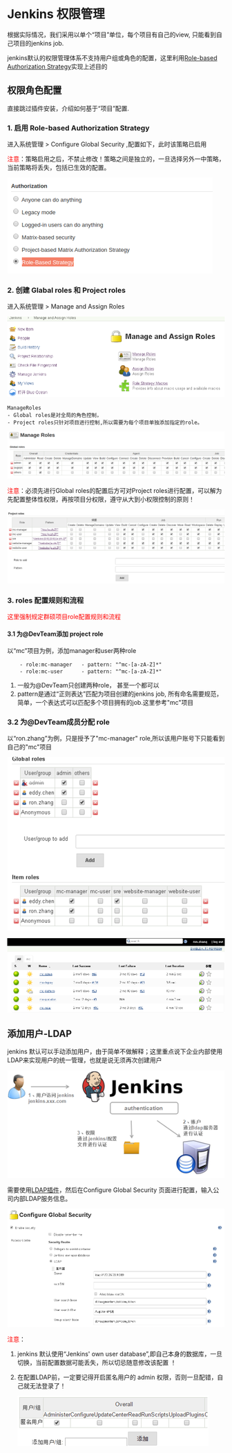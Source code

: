 # Jenkins 权限管理

根据实际情况，我们采用以单个“项目”单位，每个项目有自己的view, 只能看到自己项目的jenkins job.

jenkins默认的权限管理体系不支持用户组或角色的配置，这里利用[Role-based Authorization Strategy](https://wiki.jenkins-ci.org/display/JENKINS/Role+Strategy+Plugin)实现上述目的

## 权限角色配置

直接跳过插件安装，介绍如何基于“项目”配置.

### 1. 启用 Role-based Authorization Strategy

进入系统管理 > Configure Global Security ,配置如下，此时该策略已启用

<font color='#ff0000'>注意</font>：策略启用之后，不禁止修改！策略之间是独立的，一旦选择另外一中策略，当前策略将丢失，包括已生效的配置。

![Jenkins-权限管理-1](./images/Jenkins-权限管理-1.png)

### 2. 创建 Glabal roles 和 Project roles

进入系统管理 > Manage and Assign Roles

![Jenkins-权限管理-2](./images/Jenkins-权限管理-2.png)

    ManageRoles
    - Global roles是对全局的角色控制，
    - Project roles只针对项目进行控制,所以需要为每个项目单独添加指定的role。

![Jenkins-权限管理-3](./images/Jenkins-权限管理-3.png)

<font color='#ff0000'>注意</font>：必须先进行Global roles的配置后方可对Project roles进行配置，可以解为先配置整体性权限，再按项目分权限，遵守从大到小权限控制的原则！

![Jenkins-权限管理-4](./images/Jenkins-权限管理-4.png)

### 3. roles 配置规则和流程

<font color='#ff0000'>这里强制规定群硕项目role配置规则和流程</font>

#### 3.1 为@DevTeam添加 project role

以“mc”项目为例，添加manager和user两种role

```text
    - role:mc-manager	- pattern: "^mc-[a-zA-Z]*"
    - role:mc-user      - pattern: "^mc-[a-zA-Z]*"
```

1. 一般为@DevTeam只创建两种role， 甚至一个都可以
2. pattern是通过“正则表达”匹配为项目创建的jenkins job, 所有命名需要规范，简单，一个表达式可以匹配多个项目拥有的job.这里参考"mc"项目

### 3.2 为@DevTeam成员分配 role

以“ron.zhang”为例，只是授予了"mc-manager" role,所以该用户账号下只能看到自己的"mc"项目

![Jenkins-权限管理-5](./images/Jenkins-权限管理-5.png)

![Jenkins-权限管理-6](./images/Jenkins-权限管理-6.png)

## 添加用户-LDAP

jenkins 默认可以手动添加用户，由于简单不做解释；这里重点说下企业内部使用LDAP来实现用户的统一管理，也就是说无须再次创建用户

![Jenkins-权限管理-7](./images/Jenkins-权限管理-7.png)

需要使用[LDAP插件](https://wiki.jenkins-ci.org/display/JENKINS/LDAP+Plugin)，然后在Configure Global Security 页面进行配置，输入公司内部LDAP服务信息。

![Jenkins-权限管理-8](./images/Jenkins-权限管理-8.png)

<font color='#ff0000'>注意</font>： 

1. jenkins 默认使用“Jenkins' own user database”,即自己本身的数据库，一旦切换，当前配置数据可能丢失，所以切忌随意修改该配置 ！

2. 在配置LDAP前，一定要记得开启匿名用户的 admin 权限，否则一旦配错，自己就无法登录了！

    ![Jenkins-权限管理-9](./images/Jenkins-权限管理-9.png)